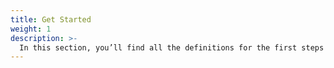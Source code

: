 ```yaml
---
title: Get Started
weight: 1
description: >-
  In this section, you’ll find all the definitions for the first steps to use Charles.
---
```

